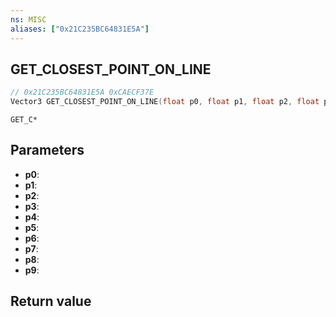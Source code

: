```yaml
---
ns: MISC
aliases: ["0x21C235BC64831E5A"]
---
```

## GET_CLOSEST_POINT_ON_LINE

```c
// 0x21C235BC64831E5A 0xCAECF37E
Vector3 GET_CLOSEST_POINT_ON_LINE(float p0, float p1, float p2, float p3, float p4, float p5, float p6, float p7, float p8, BOOL p9);
```

```
GET_C*
```

## Parameters
* **p0**: 
* **p1**: 
* **p2**: 
* **p3**: 
* **p4**: 
* **p5**: 
* **p6**: 
* **p7**: 
* **p8**: 
* **p9**: 

## Return value
